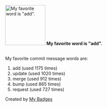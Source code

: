 <img src="https://my-badges.github.io/my-badges/favorite-word.png" alt="My favorite word is &quot;add&quot;." title="My favorite word is &quot;add&quot;." width="128">
<strong>My favorite word is &quot;add&quot;.</strong>
<br><br>

My favorite commit message words are:

1. add (used 1175 times)
2. update (used 1020 times)
3. merge (used 912 times)
4. bump (used 865 times)
5. request (used 727 times)


Created by <a href="https://github.com/my-badges/my-badges">My Badges</a>